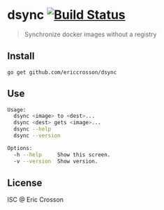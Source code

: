 # dsync [![Build Status](https://travis-ci.org/EricCrosson/dsync.svg?branch=master)](https://travis-ci.org/EricCrosson/dsync)

> Synchronize docker images without a registry

## Install

    go get github.com/ericcrosson/dsync

## Use

```bash
Usage:
  dsync <image> to <dest>...
  dsync <dest> gets <image>...
  dsync --help
  dsync --version

Options:
  -h --help     Show this screen.
  -v --version  Show version.
```

## License

ISC @ Eric Crosson
